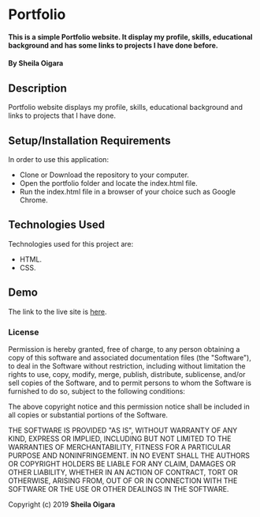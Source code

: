 # Portfolio
#### This is a simple Portfolio website. It display my profile, skills, educational background and has some links to projects I have done before.
#### By **Sheila Oigara**
## Description
Portfolio website displays my profile, skills, educational background and links to projects that I have done.
## Setup/Installation Requirements
In order to use this application:
* Clone or Download the repository to your computer.
* Open the portfolio folder and locate the index.html file.
* Run the index.html file in a browser of your choice such as Google Chrome.
## Technologies Used
Technologies used for this project are:
* HTML.
* CSS.
## Demo
The link to the live site is <a href="https://tichioigara.github.io/portfolio/"> here</a>.
### License
Permission is hereby granted, free of charge, to any person obtaining a copy of this software and associated documentation files (the "Software"), to deal in the Software without restriction, including without limitation the rights to use, copy, modify, merge, publish, distribute, sublicense, and/or sell copies of the Software, and to permit persons to whom the Software is furnished to do so, subject to the following conditions:

The above copyright notice and this permission notice shall be included in all copies or substantial portions of the Software.

THE SOFTWARE IS PROVIDED "AS IS", WITHOUT WARRANTY OF ANY KIND, EXPRESS OR IMPLIED, INCLUDING BUT NOT LIMITED TO THE WARRANTIES OF MERCHANTABILITY, FITNESS FOR A PARTICULAR PURPOSE AND NONINFRINGEMENT. IN NO EVENT SHALL THE AUTHORS OR COPYRIGHT HOLDERS BE LIABLE FOR ANY CLAIM, DAMAGES OR OTHER LIABILITY, WHETHER IN AN ACTION OF CONTRACT, TORT OR OTHERWISE, ARISING FROM, OUT OF OR IN CONNECTION WITH THE SOFTWARE OR THE USE OR OTHER DEALINGS IN THE SOFTWARE.

Copyright (c)  2019 **Sheila Oigara**
